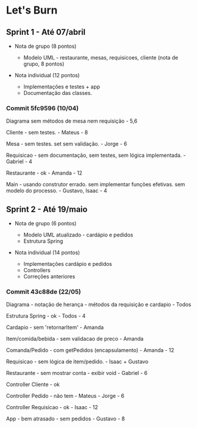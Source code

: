 # Let's Burn

## Sprint 1 - Até 07/abril
  - Nota de grupo (8 pontos)
    - Modelo UML - restaurante, mesas, requisicoes, cliente (nota de grupo, 8 pontos)
	
  - Nota individual (12 pontos)
    - Implementações e testes + app
    - Documentação das classes.

### Commit 5fc9596 (10/04)
Diagrama sem métodos de mesa nem requisição - 5,6

Cliente - sem testes. - Mateus - 8

Mesa - sem testes. set sem validação. - Jorge - 6

Requisicao - sem documentação, sem testes, sem lógica implementada. - Gabriel - 4

Restaurante - ok - Amanda - 12

Main - usando construtor errado. sem implementar funções efetivas. sem modelo do processo. - Gustavo, Isaac - 4

## Sprint 2 - Até 19/maio
  - Nota de grupo (6 pontos)
    - Modelo UML atualizado - cardápio e pedidos
	- Estrutura Spring
  
  - Nota individual (14 pontos)	
    - Implementações cardápio e pedidos
    - Controllers
    - Correções anteriores

### Commit 43c88de (22/05)
Diagrama - notação de herança - métodos da requisição e cardapio - Todos 

Estrutura Spring - ok - Todos - 4

Cardapio - sem 'retornarItem' - Amanda 

Item/comida/bebida - sem validacao de preco - Amanda 

Comanda/Pedido - com getPedidos (encapsulamento) - Amanda - 12

Requisicao - sem lógica de item/pedido. -  Isaac + Gustavo

Restaurante - sem mostrar conta - exibir void - Gabriel - 6

Controller Cliente - ok 

Controller Pedido - não tem - Mateus - Jorge - 6 

Controller Requisicao - ok - Isaac - 12

App - bem atrasado - sem pedidos - Gustavo - 8